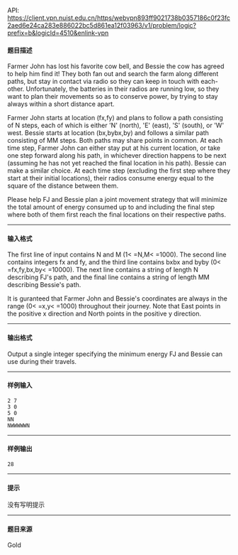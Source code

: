 API: https://client.vpn.nuist.edu.cn/https/webvpn893ff9021738b0357186c0f23fc2aed6e24ca283e886022bc5d861ea12f03963/v1/problem/logic?prefix=b&logicId=4510&enlink-vpn

#### 题目描述

Farmer John has lost his favorite cow bell, and Bessie the cow has agreed to help him find it! They both fan out and search the farm along different paths, but stay in contact via radio so they can keep in touch with each-other. Unfortunately, the batteries in their radios are running low, so they want to plan their movements so as to conserve power, by trying to stay always within a short distance apart.

Farmer John starts at location (fx,fy) and plans to follow a path consisting of N steps, each of which is either 'N' (north), 'E' (east), 'S' (south), or 'W' west. Bessie starts at location (bx,bybx,by) and follows a similar path consisting of MM steps. Both paths may share points in common. At each time step, Farmer John can either stay put at his current location, or take one step forward along his path, in whichever direction happens to be next (assuming he has not yet reached the final location in his path). Bessie can make a similar choice. At each time step (excluding the first step where they start at their initial locations), their radios consume energy equal to the square of the distance between them.

Please help FJ and Bessie plan a joint movement strategy that will minimize the total amount of energy consumed up to and including the final step where both of them first reach the final locations on their respective paths.

---

#### 输入格式

The first line of input contains N and M (1< =N,M< =1000). The second line contains integers fx and fy, and the third line contains bxbx and byby (0< =fx,fy,bx,by< =10000). The next line contains a string of length N describing FJ's path, and the final line contains a string of length MM describing Bessie's path.

It is guranteed that Farmer John and Bessie's coordinates are always in the range (0< =x,y< =1000) throughout their journey. Note that East points in the positive x direction and North points in the positive y direction.

---

#### 输出格式

Output a single integer specifying the minimum energy FJ and Bessie can use during their travels.

---

#### 样例输入
```
2 7
3 0
5 0
NN
NWWWWWN
```

---

#### 样例输出
```
28
```

---

#### 提示

没有写明提示

---

#### 题目来源

Gold